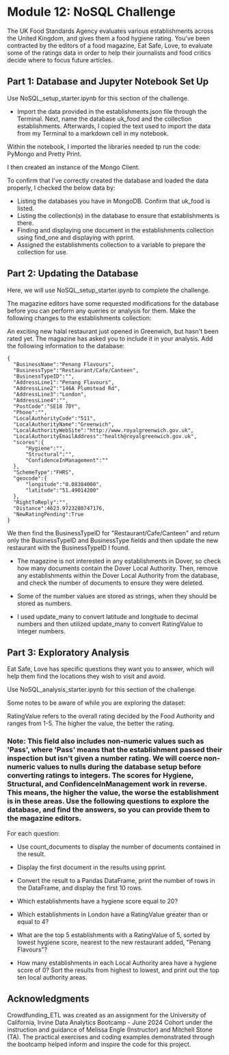 # Module 12: NoSQL Challenge

The UK Food Standards Agency evaluates various establishments across the United Kingdom, and gives them a food hygiene rating. You've been contracted by the editors of a food magazine, Eat Safe, Love, to evaluate some of the ratings data in order to help their journalists and food critics decide where to focus future articles.

## Part 1: Database and Jupyter Notebook Set Up
Use NoSQL_setup_starter.ipynb for this section of the challenge.

- Import the data provided in the establishments.json file through the Terminal. Next, name the database uk_food and the collection establishments. Afterwards, I copied the text  used to import the data from my Terminal to a markdown cell in my notebook.

Within the notebook, I imported the libraries needed tp run the code: PyMongo and Pretty Print.

I then created an instance of the Mongo Client.

To confirm that I've correctly created the database and loaded the data properly, I checked the below data by:

- Listing the databases you have in MongoDB. Confirm that uk_food is listed.
- Listing the collection(s) in the database to ensure that establishments is there.
- Finding and displaying one document in the establishments collection using find_one and displaying with pprint.
- Assigned the establishments collection to a variable to prepare the collection for use.

## Part 2: Updating the Database
Here, we will use NoSQL_setup_starter.ipynb to complete the challenge.

The magazine editors have some requested modifications for the database before you can perform any queries or analysis for them. Make the following changes to the establishments collection:

An exciting new halal restaurant just opened in Greenwich, but hasn't been rated yet. The magazine has asked you to include it in your analysis. Add the following information to the database:
  ```
{
    "BusinessName":"Penang Flavours",
    "BusinessType":"Restaurant/Cafe/Canteen",
    "BusinessTypeID":"",
    "AddressLine1":"Penang Flavours",
    "AddressLine2":"146A Plumstead Rd",
    "AddressLine3":"London",
    "AddressLine4":"",
    "PostCode":"SE18 7DY",
    "Phone":"",
    "LocalAuthorityCode":"511",
    "LocalAuthorityName":"Greenwich",
    "LocalAuthorityWebSite":"http://www.royalgreenwich.gov.uk",
    "LocalAuthorityEmailAddress":"health@royalgreenwich.gov.uk",
    "scores":{
        "Hygiene":"",
        "Structural":"",
        "ConfidenceInManagement":""
    },
    "SchemeType":"FHRS",
    "geocode":{
        "longitude":"0.08384000",
        "latitude":"51.49014200"
    },
    "RightToReply":"",
    "Distance":4623.9723280747176,
    "NewRatingPending":True
}
  ```
We then find the BusinessTypeID for "Restaurant/Cafe/Canteen" and return only the BusinessTypeID and BusinessType fields and then update the new restaurant with the BusinessTypeID I found.

- The magazine is not interested in any establishments in Dover, so check how many documents contain the Dover Local Authority. Then, remove any establishments within the Dover Local Authority from the database, and check the number of documents to ensure they were deleted.

- Some of the number values are stored as strings, when they should be stored as numbers.

- I used update_many to convert latitude and longitude to decimal numbers and then utilized update_many to convert RatingValue to integer numbers.

## Part 3: Exploratory Analysis
Eat Safe, Love has specific questions they want you to answer, which will help them find the locations they wish to visit and avoid.

Use NoSQL_analysis_starter.ipynb for this section of the challenge.

Some notes to be aware of while you are exploring the dataset:

RatingValue refers to the overall rating decided by the Food Authority and ranges from 1-5. The higher the value, the better the rating.
### Note: This field also includes non-numeric values such as 'Pass', where 'Pass' means that the establishment passed their inspection but isn't given a number rating. We will coerce non-numeric values to nulls during the database setup before converting ratings to integers. The scores for Hygiene, Structural, and ConfidenceInManagement work in reverse. This means, the higher the value, the worse the establishment is in these areas. Use the following questions to explore the database, and find the answers, so you can provide them to the magazine editors.

For each question:

- Use count_documents to display the number of documents contained in the result.

- Display the first document in the results using pprint.

- Convert the result to a Pandas DataFrame, print the number of rows in the DataFrame, and display the first 10 rows.

- Which establishments have a hygiene score equal to 20?

- Which establishments in London have a RatingValue greater than or equal to 4?

- What are the top 5 establishments with a RatingValue of 5, sorted by lowest hygiene score, nearest to the new restaurant added, "Penang Flavours"?

- How many establishments in each Local Authority area have a hygiene score of 0? Sort the results from highest to lowest, and print out the top ten local authority areas.

## Acknowledgments
Crowdfunding_ETL was created as an assignment for the University of California, Irvine Data Analytics Bootcamp - June 2024 Cohort under the instruction and guidance of Melissa Engle (Instructor) and Mitchell Stone (TA).
The practical exercises and coding examples demonstrated through the bootcamp helped inform and inspire the code for this project.
